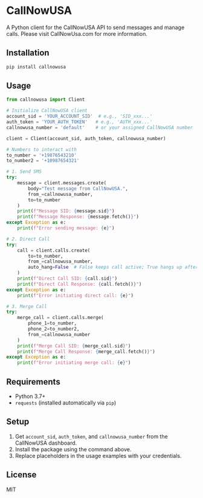 # CallNowUSA
A Python client for the CallNowUSA API to send messages and manage calls. Please visit CallNowUsa.com for more information.

## Installation
```bash
pip install callnowusa
```

## Usage
```python
from callnowusa import Client

# Initialize CallNowUSA client
account_sid = 'YOUR_ACCOUNT_SID'  # e.g., 'SID_xxx...'
auth_token = 'YOUR_AUTH_TOKEN'   # e.g., 'AUTH_xxx...'
callnowusa_number = 'default'    # or your assigned CallNowUSA number

client = Client(account_sid, auth_token, callnowusa_number)

# Numbers to interact with
to_number = '+19876543210'
to_number2 = '+10987654321'

# 1. Send SMS
try:
    message = client.messages.create(
        body="Test message from CallNowUSA.",
        from_=callnowusa_number,
        to=to_number
    )
    print(f"Message SID: {message.sid}")
    print(f"Message Response: {message.fetch()}")
except Exception as e:
    print(f"Error sending message: {e}")

# 2. Direct Call
try:
    call = client.calls.create(
        to=to_number,
        from_=callnowusa_number,
        auto_hang=False  # False keeps call active; True hangs up after connect
    )
    print(f"Direct Call SID: {call.sid}")
    print(f"Direct Call Response: {call.fetch()}")
except Exception as e:
    print(f"Error initiating direct call: {e}")

# 3. Merge Call
try:
    merge_call = client.calls.merge(
        phone_1=to_number,
        phone_2=to_number2,
        from_=callnowusa_number
    )
    print(f"Merge Call SID: {merge_call.sid}")
    print(f"Merge Call Response: {merge_call.fetch()}")
except Exception as e:
    print(f"Error initiating merge call: {e}")
```

## Requirements
- Python 3.7+
- `requests` (installed automatically via `pip`)

## Setup
1. Get `account_sid`, `auth_token`, and `callnowusa_number` from the CallNowUSA dashboard.
2. Install the package using the command above.
3. Replace placeholders in the usage examples with your credentials.

## License
MIT
